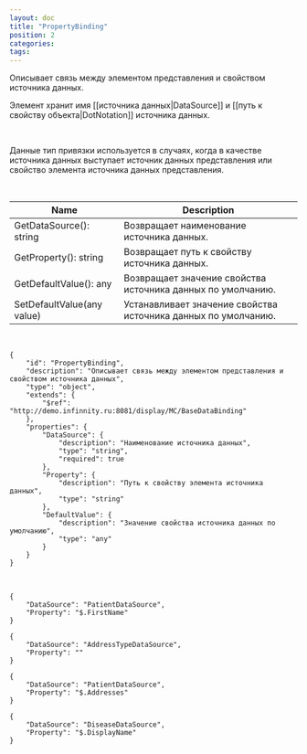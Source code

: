```yaml
---
layout: doc
title: "PropertyBinding"
position: 2
categories: 
tags: 
---
```


Описывает связь между элементом представления и свойством источника данных.

Элемент хранит имя [[источника данных|DataSource]] и [[путь к свойству объекта|DotNotation]] источника данных.

 

Данные тип привязки используется в случаях, когда в качестве источника данных выступает источник данных представления или свойство элемента источника данных представления.

   

|Name|Description|
|----|-----------|
|GetDataSource(): string|Возвращает наименование источника данных.|
|GetProperty(): string|Возвращает путь к свойству источника данных.|
|GetDefaultValue(): any|Возвращает значение свойства источника данных по умолчанию.|
|SetDefaultValue(any value)|Устанавливает значение свойства источника данных по умолчанию.|

  

```
{
	"id": "PropertyBinding",
	"description": "Описывает связь между элементом представления и свойством источника данных",
	"type": "object",
	"extends": {
		"$ref": "http://demo.infinnity.ru:8081/display/MC/BaseDataBinding"
	},
	"properties": {
		"DataSource": {
			"description": "Наименование источника данных",
			"type": "string",
			"required": true
		},
		"Property": {
			"description": "Путь к свойству элемента источника данных",
			"type": "string"
		},
		"DefaultValue": {
			"description": "Значение свойства источника данных по умолчанию",
			"type": "any"
		}
	}
}
```

   

```
{
	"DataSource": "PatientDataSource",
	"Property": "$.FirstName"
}
```

```
{
	"DataSource": "AddressTypeDataSource",
	"Property": ""
}
```

```
{
	"DataSource": "PatientDataSource",
	"Property": "$.Addresses"
}
```

```
{
	"DataSource": "DiseaseDataSource",
	"Property": "$.DisplayName"
}
```

 

 

